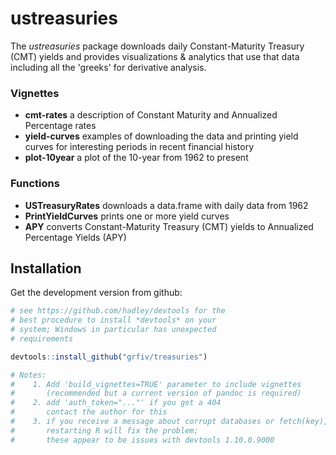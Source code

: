 <!-- README.md is generated from README.Rmd. Please edit that file -->
ustreasuries
============

The *ustreasuries* package downloads daily Constant-Maturity Treasury (CMT) yields and provides visualizations & analytics that use that data including all the 'greeks' for derivative analysis.

### Vignettes

-   **cmt-rates** a description of Constant Maturity and Annualized Percentage rates
-   **yield-curves** examples of downloading the data and printing yield curves for interesting periods in recent financial history
-   **plot-10year** a plot of the 10-year from 1962 to present

### Functions

-   **USTreasuryRates** downloads a data.frame with daily data from 1962
-   **PrintYieldCurves** prints one or more yield curves
-   **APY** converts Constant-Maturity Treasury (CMT) yields to Annualized Percentage Yields (APY)

Installation
------------

Get the development version from github:

``` r
# see https://github.com/hadley/devtools for the
# best procedure to install *devtools* on your
# system; Windows in particular has unexpected
# requirements

devtools::install_github("grfiv/treasuries")

# Notes: 
#    1. Add 'build_vignettes=TRUE' parameter to include vignettes 
#       (recommended but a current version of pandoc is required)
#    2. add 'auth_token="..."' if you get a 404
#       contact the author for this
#    3. if you receive a message about corrupt databases or fetch(key), 
#       restarting R will fix the problem;
#       these appear to be issues with devtools 1.10.0.9000
```
